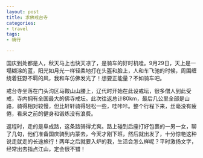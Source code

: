 ```yaml
---
layout: post
title: 求佛戒台寺
categories:
- travel
tags:
- 骑行

---
```


国庆到处都是人，秋天马上也快天凉了，是骑车的好时机哇。9月29日，天上是一塌糊涂的蓝，阳光如月光一样轻柔地打在头盔和脸上，人和车飞驰的时候，周围缠绕着狂野不羁的风，我和车仿佛发光了！想要正能量？不如骑车吧。

戒台寺坐落在门头沟区马鞍山山腰上，辽代时开始在此设戒坛，很多僧人到此受戒，寺内拥有全国最大的佛寺戒坛。此次往返总计80km，最后几公里全部是山路，骑得相对较慢，但比轩轩骑得轻松一些，哇咔咔。整个行程下来，丝毫没有疲倦，看来之前的健身和锻炼没有浪费。

返程时，走的是阜成路，这条路骑得尤爽。路上碰到后座打好包裹的一男一女，聊了几句，他们准备国庆骑到内蒙去，今天才刚下班，然后就出发了，十分惊艳这种说走就走的长途旅行！两年之后就要入炉的我，生活会怎么样呢？平时激扬文字，经常出去指点江山，定会很不错！